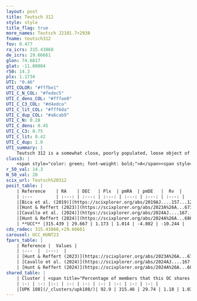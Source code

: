 ```yaml
---
layout: post
title: Teutsch 312
style: style
title_flag: true
more_names: Teutsch J2101.7+2938
fname: teutsch312
fov: 0.477
ra_icrs: 315.43868
de_icrs: 29.66661
glon: 74.6817
glat: -11.00084
r50: 14.3
plx: 1.1734
UTI: "0.46"
UTI_COLOR: "#fffbe1"
UTI_C_N_COL: "#fedec5"
UTI_C_dens_COL: "#fffae0"
UTI_C_C3_COL: "#d4edca"
UTI_C_lit_COL: "#fff6da"
UTI_C_dup_COL: "#a6cab9"
UTI_C_N: 0.28
UTI_C_dens: 0.45
UTI_C_C3: 0.75
UTI_C_lit: 0.42
UTI_C_dup: 1.0
UTI_summary: |
    Teutsch 312 is a somewhat close, poorly populated, loose object of high C3 quality. It is poorly studied in the literature. This object shares a large percentage of members with a later reported entry.
class3: |
    <span style="color: green; font-weight: bold;">A</span><span style="color: #FFC300; font-weight: bold;">B</span>
r_50_val: 14.3
N_50_val: 28
scix_url: Teutsch%20312
posit_table: |
    | Reference    | RA    | DEC   | Plx  | pmRA  | pmDE   |  Rv  |
    | :---         | :---: | :---: | :---: | :---: | :---: | :---: |
    |[Bica et al. (2019)](https://scixplorer.org/abs/2019AJ....157...12B) | 315.431 | 29.651 | -- | -- | -- | -- |
    |[Hunt & Reffert (2023)](https://scixplorer.org/abs/2023A%26A...673A.114H) | 315.437 | 29.651 | 1.157 | 0.994 | -4.745 | -9.22 |
    |[Cavallo et al. (2024)](https://scixplorer.org/abs/2024AJ....167...12C) | 315.635 | 29.835 | 1.162 | -- | -- | -- |
    |[Hunt & Reffert (2024)](https://scixplorer.org/abs/2024A%26A...686A..42H) | 315.437 | 29.651 | 1.157 | 0.994 | -4.745 | -9.22 |
    | **UCC** |315.439 | 29.667 | 1.173 | 1.014 | -4.802 | -10.244 | 
cds_radec: 315.43868,+29.66661
carousel: UCC_HUNT23
fpars_table: |
    | Reference |  Values |
    | :---  |  :---:  |
    | [Hunt & Reffert (2023)](https://scixplorer.org/abs/2023A%26A...673A.114H) | `AV50=0.188, diffAV50=0.952, MOD50=9.607, logAge50=7.46` |
    | [Cavallo et al. (2024)](https://scixplorer.org/abs/2024AJ....167...12C) | `AV50=0.42, dMod50=9.83, logAge50=7.29, [Fe/H]50=-0.03` |
    | [Hunt & Reffert (2024)](https://scixplorer.org/abs/2024A%26A...686A..42H) | `MassJ=85.8761` |
shared_table: |
    | Cluster | <span title="Percentage of members that this OC shares with the ones listed">%</span>   | RA   | DEC   | Plx   | pmRA  | pmDE  | Rv | UTI |
    | :-: | :-: |:-: | :-: | :-: | :-: | :-: | :-: | :-: |
    |[UPK 108](/_clusters/upk108/)| 92.9 | 315.46 | 29.74 | 1.18 | 1.03 | -4.79 | -11.95 |0.15 |
---
```

